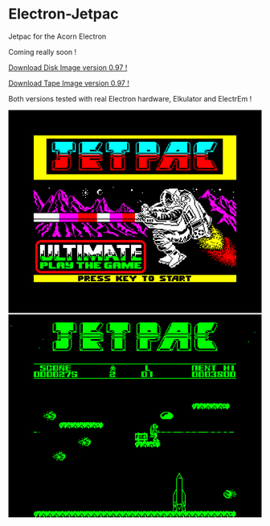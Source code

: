 # Electron-Jetpac

Jetpac for the Acorn Electron

Coming really soon !

[Download Disk Image version 0.97 !](https://github.com/Snuggsy187/Electron-Jetpac/raw/main/Releases/Jetpac-E-v0.97.ssd)

[Download Tape Image version 0.97 !](https://github.com/Snuggsy187/Electron-Jetpac/raw/main/Releases/Jetpac-E-v0.97.uef)

Both versions tested with real Electron hardware, Elkulator and ElectrEm !

![Electron Jetpac](https://github.com/Snuggsy187/Electron-Jetpac/blob/main/png/ElkJetpac1.png)
![Electron Jetpac](https://github.com/Snuggsy187/Electron-Jetpac/blob/main/png/ElkJetpac2.png)
